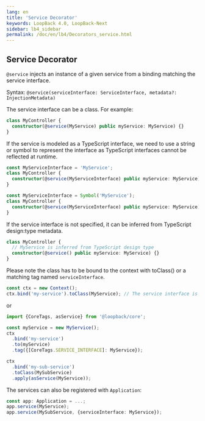 ```yaml
---
lang: en
title: 'Service Decorator'
keywords: LoopBack 4.0, LoopBack-Next
sidebar: lb4_sidebar
permalink: /doc/en/lb4/Decorators_service.html
---
```


## Service Decorator

`@service` injects an instance of a given service from a binding matching the
service interface.

Syntax:
`@service(serviceInterface: ServiceInterface, metadata?: InjectionMetadata)`

The service interface can be a class. For example:

```ts
class MyController {
  constructor(@service(MyService) public myService: MyService) {}
}
```

If the service is modeled as a TypeScript interface, we need to use a string or
symbol to represent the interface as TypeScript interfaces cannot be reflected
at runtime.

```ts
const MyServiceInterface = 'MyService';
class MyController {
  constructor(@service(MyServiceInterface) public myService: MyService) {}
}
```

```ts
const MyServiceInterface = Symbol('MyService');
class MyController {
  constructor(@service(MyServiceInterface) public myService: MyService) {}
}
```

If the service interface is not specified, it can be inferred from TypeScript
design:type metadata.

```ts
class MyController {
  // MyService is inferred from TypeScript design type
  constructor(@service() public myService: MyService) {}
}
```

Please note the class has to be bound to the context with toClass() or a
matching tag named `serviceInterface`.

```ts
const ctx = new Context();
ctx.bind('my-service').toClass(MyService); // The service interface is MyService
```

or

```ts
import {CoreTags, asService} from '@loopback/core';

const myService = new MyService();
ctx
  .bind('my-service')
  .to(myService)
  .tag({[CoreTags.SERVICE_INTERFACE]: MyService});

ctx
  .bind('my-sub-service')
  .toClass(MySubService)
  .apply(asService(MyService));
```

The services can also be registered with `Application`:

```ts
const app: Application = ...;
app.service(MyService);
app.service(MySubService, {serviceInterface: MyService});
```
